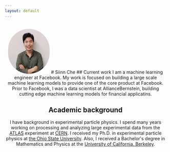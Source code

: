 ```yaml
---
layout: default
---
```

<div class="card" align="center">
<br>
<img src="/images/siinn3.jpg" width="130" height="140" style='border:0px solid #222;border-radius:1000px'>
# Siinn Che
## Current work
I am a machine learning engineer at Facebook. My work is focused on building a large scale machine learning models to provide one of the core product at Facebook. Prior to Facebook, I was a data scientist at AllianceBernstein, building cutting edge machine learning models for financial applicatins.

## Academic background
I have background in experimental particle physics. I spend many years working on processing and analyzing large experimental data from the <a href="http://atlas.ch">ATLAS</a> experiment at <a href="http://cern.ch">CERN</a>. I received my Ph.D. in experimental particle physics at <a href="http://www.osu.edu">the Ohio State University</a>. Also, I received a Bachelor's degree in Mathematics and Physics at the <a href="http://berkeley.edu">University of California, Berkeley</a>.
